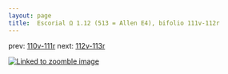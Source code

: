 ```yaml
---
layout: page
title:  Escorial Ω 1.12 (513 = Allen E4), bifolio 111v-112r
---
```


prev: [110v-111r](../110v-111r/) next: [112v-113r](../112v-113r/)



[![Linked to zoomble image](http://www.homermultitext.org/iipsrv?IIIF=/project/homer/pyramidal/deepzoom/hmt/e3bifolio/v1/E3_111v_112r.tif/full/2000,/0/default.jpg)](http://www.homermultitext.org/ict2/?urn=urn:cite2:hmt:e3bifolio.v1:E3_111v_112r)

